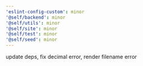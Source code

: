 ```yaml
---
'eslint-config-custom': minor
'@self/backend': minor
'@self/utils': minor
'@self/site': minor
'@self/test': minor
'@self/seed': minor
---
```


update deps, fix decimal error, render filename error
